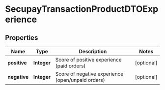 
# SecupayTransactionProductDTOExperience

## Properties
Name | Type | Description | Notes
------------ | ------------- | ------------- | -------------
**positive** | **Integer** | Score of positive experience (paid orders) |  [optional]
**negative** | **Integer** | Score of negative experience (open/unpaid orders) |  [optional]



